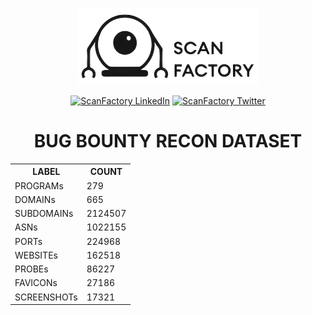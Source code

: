 <div align='center'><p><a href='https://in.scanfactory.io'><img src='scanfactory.png' alt='ScanFactory'></a><div id='badges'><a href='https://www.linkedin.com/company/scanfactory-io'><img src='https://img.shields.io/badge/LinkedIn-black?style=for-the-badge&logo=linkedin&logoColor=white' alt='ScanFactory LinkedIn'/></a> <a href='https://twitter.com/scanfactory_io'><img src='https://img.shields.io/badge/Twitter-black?style=for-the-badge&logo=twitter&logoColor=white' alt='ScanFactory Twitter'/></a></div><h1>BUG BOUNTY RECON DATASET</h1><table>
<tr><th>LABEL</th><th>COUNT</th></tr>
<tr><td>PROGRAMs</td><td>279</td></tr>
<tr><td>DOMAINs</td><td>665</td></tr>
<tr><td>SUBDOMAINs</td><td>2124507</td></tr>
<tr><td>ASNs</td><td>1022155</td></tr>
<tr><td>PORTs</td><td>224968</td></tr>
<tr><td>WEBSITEs</td><td>162518</td></tr>
<tr><td>PROBEs</td><td>86227</td></tr>
<tr><td>FAVICONs</td><td>27186</td></tr>
<tr><td>SCREENSHOTs</td><td>17321</td></tr>
</table></p></div>
